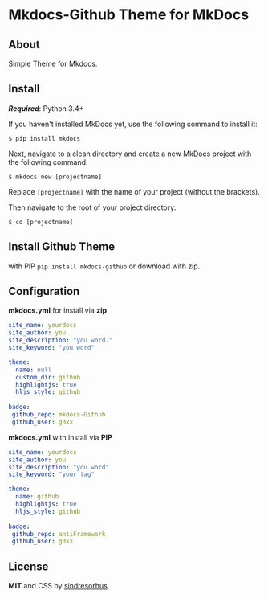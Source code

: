 # Mkdocs-Github Theme for MkDocs

## About

Simple Theme for Mkdocs.

## Install

**<em>Required</em>**: Python 3.4+

If you haven't installed MkDocs yet, use the following command to install it:

<pre><code class="shell">$ pip install mkdocs</code></pre>
Next, navigate to a clean directory and create a new MkDocs project with the following command:

<pre><code class="shell">$ mkdocs new [projectname]</code></pre>
Replace `[projectname]` with the name of your project (without the brackets).

Then navigate to the root of your project directory:

<pre><code class="shell">$ cd [projectname]</code></pre>
## Install  Github Theme

with PIP `pip install mkdocs-github` or download with zip.

## Configuration

**mkdocs.yml** for install via **zip**

```yml
site_name: yourdocs
site_author: you
site_description: "you word."
site_keyword: "you word"

theme:
  name: null
  custom_dir: github
  highlightjs: true
  hljs_style: github
 
badge:
 github_repo: mkdocs-Github 
 github_user: g3xx
```

**mkdocs.yml** with install via **PIP**

```yml
site_name: yourdocs
site_author: you
site_description: "you word"
site_keyword: "your tag"

theme:
  name: github
  highlightjs: true
  hljs_style: github
 
badge:
 github_repo: antiFramework 
 github_user: g3xx

```

## License

**MIT** and CSS by [sindresorhus](https://github.com/sindresorhus/github-markdown-css)


